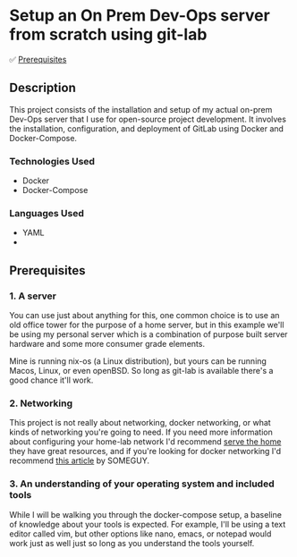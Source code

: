 # Setup an On Prem Dev-Ops server from scratch using git-lab

✅ [Prerequisites]()

## Description

This project consists of the installation and setup of my actual on-prem Dev-Ops
server that I use for open-source project development. It involves the installation,
configuration, and deployment of GitLab using Docker and Docker-Compose.

### Technologies Used

- Docker
- Docker-Compose

### Languages Used

- YAML
-

## Prerequisites

### 1. A server

You can use just about anything for this, one common choice is to use an old
office tower for the purpose of a home server, but in this example we'll be using
my personal server which is a combination of purpose built server hardware and
some more consumer grade elements.

Mine is running nix-os (a Linux distribution), but yours can be running Macos, Linux,
or even openBSD. So long as git-lab is available there's a good chance it'll work.

### 2. Networking

This project is not really about networking, docker networking, or what kinds of
networking you're going to need. If you need more information about configuring your
home-lab network I'd recommend [serve the home]() they have great resources, and
if you're looking for docker networking I'd recommend [this article]() by SOMEGUY.

### 3. An understanding of your operating system and included tools

While I will be walking you through the docker-compose setup, a baseline of
knowledge about your tools is expected. For example, I'll be using a text editor
called vim, but other options like nano, emacs, or notepad would work just as
well just so long as you understand the tools yourself.


